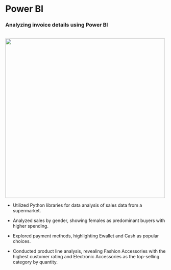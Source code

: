 <h1>Power BI</h1>

<h3>Analyzing invoice details using Power BI</h3>
<br>

  <img src="Assests1/Img1.png" width=500 />

* Utilized Python libraries for data analysis of sales data from a supermarket.

* Analyzed sales by gender, showing females as predominant buyers with higher spending.

* Explored payment methods, highlighting Ewallet and Cash as popular choices.

* Conducted product line analysis, revealing Fashion Accessories with the highest customer rating and Electronic Accessories as the top-selling category by quantity.



